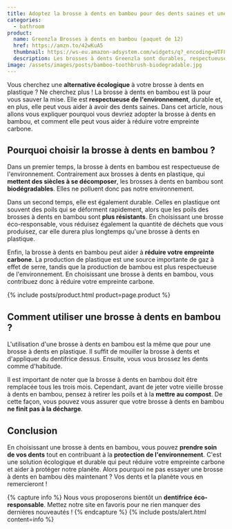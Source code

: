 ```yaml
---
title: Adoptez la brosse à dents en bambou pour des dents saines et une planète heureuse
categories:
  - bathroom
product:
  name: Greenzla Brosses à dents en bambou (paquet de 12)
  href: https://amzn.to/42wKuA5
  thumbnail: https://ws-eu.amazon-adsystem.com/widgets/q?_encoding=UTF8&ASIN=B089B574B4&Format=_SL250_&ID=AsinImage&MarketPlace=FR&ServiceVersion=20070822&WS=1&tag=d9beud07-21&language=fr_FR
  description: Les brosses à dents Greenzla sont durables, respectueuses de l'environnement, économiques et dotées de poils doux sans BPA, avec un manche en bambou naturel et une garantie de remboursement.
image: /assets/images/posts/bamboo-toothbrush-biodegradable.jpg
---
```


Vous cherchez une **alternative écologique** à votre brosse à dents en plastique ? Ne cherchez plus ! La brosse à dents en bambou est là pour vous sauver la mise. Elle est **respectueuse de l'environnement**, durable et, en plus, elle peut vous aider à avoir des dents saines. Dans cet article, nous allons vous expliquer pourquoi vous devriez adopter la brosse à dents en bambou, et comment elle peut vous aider à réduire votre empreinte carbone.

## Pourquoi choisir la brosse à dents en bambou ?

Dans un premier temps, la brosse à dents en bambou est respectueuse de l'environnement. Contrairement aux brosses à dents en plastique, qui **mettent des siècles à se décomposer**, les brosses à dents en bambou sont **biodégradables**. Elles ne polluent donc pas notre environnement.

Dans un second temps, elle est également durable. Celles en plastique ont souvent des poils qui se déforment rapidement, alors que les poils des brosses à dents en bambou sont **plus résistants**. En choisissant une brosse éco-responsable, vous réduisez également la quantité de déchets que vous produisez, car elle durera plus longtemps qu'une brosse à dents en plastique.

Enfin, la brosse à dents en bambou peut aider à **réduire votre empreinte carbone**. La production de plastique est une source importante de gaz à effet de serre, tandis que la production de bambou est plus respectueuse de l'environnement. En choisissant une brosse à dents en bambou, vous contribuez donc à réduire votre empreinte carbone.

{% include posts/product.html product=page.product %}

## Comment utiliser une brosse à dents en bambou ?

L'utilisation d'une brosse à dents en bambou est la même que pour une brosse à dents en plastique. Il suffit de mouiller la brosse à dents et d'appliquer du dentifrice dessus. Ensuite, vous vous brossez les dents comme d'habitude.

Il est important de noter que la brosse à dents en bambou doit être remplacée tous les trois mois. Cependant, avant de jeter votre vieille brosse à dents en bambou, pensez à retirer les poils et à la **mettre au compost**. De cette façon, vous pouvez vous assurer que votre brosse à dents en bambou **ne finit pas à la décharge**.

## Conclusion

En choisissant une brosse à dents en bambou, vous pouvez **prendre soin de vos dents** tout en contribuant à la **protection de l'environnement**. C'est une solution écologique et durable qui peut réduire votre empreinte carbone et aider à protéger notre planète. Alors pourquoi ne pas essayer une brosse à dents en bambou dès maintenant ? Vos dents et la planète vous en remercieront !

{% capture info %}
Nous vous proposerons bientôt un **dentifrice éco-responsable**. Mettez notre site en favoris pour ne rien manquer des dernières nouveautés !
{% endcapture %}
{% include posts/alert.html content=info %}